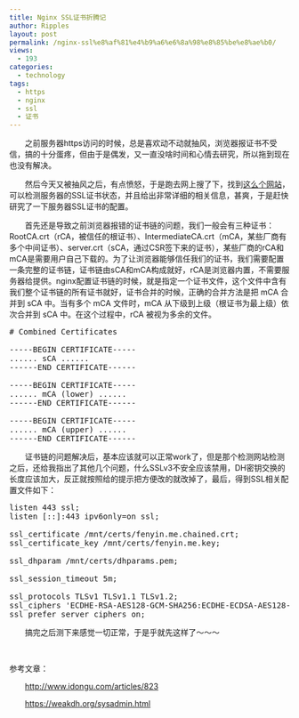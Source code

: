 ```yaml
---
title: Nginx SSL证书折腾记
author: Ripples
layout: post
permalink: /nginx-ssl%e8%af%81%e4%b9%a6%e6%8a%98%e8%85%be%e8%ae%b0/
views:
  - 193
categories:
  - technology
tags:
  - https
  - nginx
  - ssl
  - 证书
---
```

<p style="text-indent: 2em;">
  之前服务器https访问的时候，总是喜欢动不动就抽风，浏览器报证书不受信，搞的十分蛋疼，但由于是偶发，又一直没啥时间和心情去研究，所以拖到现在也没有解决。
</p>

<p style="text-indent: 2em;">
  然后今天又被抽风之后，有点愤怒，于是跑去网上搜了下，找到<a href="https://www.ssllabs.com/ssltest/analyze.html" target="_blank">这么个网站</a>，可以检测服务器的SSL证书状态，并且给出非常详细的相关信息，甚爽，于是赶快研究了一下服务器SSL证书的配置。
</p>

<!--more-->

<p style="text-indent: 2em;">
  首先还是导致之前浏览器报错的证书链的问题，我们一般会有三种证书： RootCA.crt（rCA，被信任的根证书）、IntermediateCA.crt（mCA，某些厂商有多个中间证书）、server.crt（sCA，通过CSR签下来的证书），某些厂商的rCA和mCA是需要用户自己下载的。为了让浏览器能够信任我们的证书，我们需要配置一条完整的证书链，证书链由sCA和mCA构成就好，rCA是浏览器内置，不需要服务器给提供。nginx配置证书链的时候，就是指定一个证书文件，这个文件中含有我们整个证书链的所有证书就好，证书合并的时候，正确的合并方法是把 mCA 合并到 sCA 中。当有多个 mCA 文件时，mCA 从下级到上级（根证书为最上级）依次合并到 sCA 中。在这个过程中，rCA 被视为多余的文件。
</p>

<pre class="brush:plain;toolbar:false">#&nbsp;Combined&nbsp;Certificates

-----BEGIN&nbsp;CERTIFICATE-----
......&nbsp;sCA&nbsp;......
------END&nbsp;CERTIFICATE------

-----BEGIN&nbsp;CERTIFICATE-----
......&nbsp;mCA&nbsp;(lower)&nbsp;......
------END&nbsp;CERTIFICATE------

-----BEGIN&nbsp;CERTIFICATE-----
......&nbsp;mCA&nbsp;(upper)&nbsp;......
------END&nbsp;CERTIFICATE------</pre>

<p style="text-indent: 2em;">
  证书链的问题解决后，基本应该就可以正常work了，但是那个检测网站检测之后，还给我指出了其他几个问题，什么SSLv3不安全应该禁用，DH密钥交换的长度应该加大，反正就按照给的提示把方便改的就改掉了，最后，得到SSL相关配置文件如下：
</p>

<pre class="brush:bash;toolbar:false">listen&nbsp;443&nbsp;ssl;
listen&nbsp;[::]:443&nbsp;ipv6only=on&nbsp;ssl;

ssl_certificate&nbsp;/mnt/certs/fenyin.me.chained.crt;
ssl_certificate_key&nbsp;/mnt/certs/fenyin.me.key;

ssl_dhparam&nbsp;/mnt/certs/dhparams.pem;

ssl_session_timeout&nbsp;5m;

ssl_protocols&nbsp;TLSv1&nbsp;TLSv1.1&nbsp;TLSv1.2;
ssl_ciphers&nbsp;&#39;ECDHE-RSA-AES128-GCM-SHA256:ECDHE-ECDSA-AES128-GCM-SHA256:ECDHE-RSA-AES256-GCM-SHA384:ECDHE-ECDSA-AES256-GCM-SHA384:DHE-RSA-AES128-GCM-SHA256:DHE-DSS-AES128-GCM-SHA256:kEDH+AESGCM:ECDHE-RSA-AES128-SHA256:ECDHE-ECDSA-AES128-SHA256:ECDHE-RSA-AES128-SHA:ECDHE-ECDSA-AES128-SHA:ECDHE-RSA-AES256-SHA384:ECDHE-ECDSA-AES256-SHA384:ECDHE-RSA-AES256-SHA:ECDHE-ECDSA-AES256-SHA:DHE-RSA-AES128-SHA256:DHE-RSA-AES128-SHA:DHE-DSS-AES128-SHA256:DHE-RSA-AES256-SHA256:DHE-DSS-AES256-SHA:DHE-RSA-AES256-SHA:AES128-GCM-SHA256:AES256-GCM-SHA384:AES128-SHA256:AES256-SHA256:AES128-SHA:AES256-SHA:AES:CAMELLIA:DES-CBC3-SHA:!aNULL:!eNULL:!EXPORT:!DES:!RC4:!MD5:!PSK:!aECDH:!EDH-DSS-DES-CBC3-SHA:!EDH-RSA-DES-CBC3-SHA:!KRB5-DES-CBC3-SHA&#39;;
ssl_prefer_server_ciphers&nbsp;on;</pre>

<p style="text-indent: 2em;">
  搞完之后测下来感觉一切正常，于是乎就先这样了～～～
</p>

<p style="text-indent: 2em;">
  <span style="text-indent: 2em;"><br /></span>
</p>

<p dir="ltr" style="text-indent: 0em;">
  <span style="text-indent: 2em;">参考文章：</span>
</p>

<p style="text-indent: 2em;">
  <a href="http://www.idongu.com/articles/823" target="_self">http://www.idongu.com/articles/823</a>
</p>

<p style="text-indent: 2em;">
  <a href="https://weakdh.org/sysadmin.html" target="_self">https://weakdh.org/sysadmin.html</a>
</p>

<p dir="ltr" style="text-indent: 2em;">
  <span style="text-indent: 2em;"></span>
</p>

